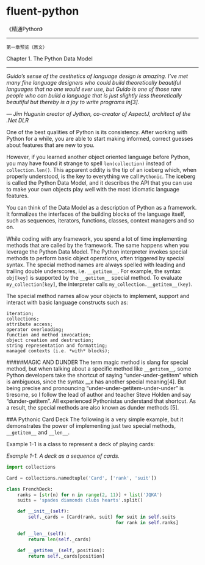 # fluent-python
《精通Python》
*************
  

`第一章预览（原文）`  

Chapter 1. The Python Data Model
********************************
  
*Guido’s sense of the aesthetics of language design is amazing. I’ve met many fine language designers who could build theoretically beautiful languages that no one would ever use, but Guido is one of those rare people who can build a language that is just slightly less theoretically beautiful but thereby is a joy to write programs in[3].*

*— Jim Hugunin creator of Jython, co-creator of AspectJ, architect of the .Net DLR*  

One of the best qualities of Python is its consistency. After working with Python for a while, you are able to start making informed, correct guesses about features that are new to you.  


However, if you learned another object oriented language before Python, you may have found it strange to spell `len(collection)` instead of `collection.len()`. This apparent oddity is the tip of an iceberg which, when properly understood, is the key to everything we call `Pythonic`. The iceberg is called the Python Data Model, and it describes the API that you can use to make your own objects play well with the most idiomatic language features.  

You can think of the Data Model as a description of Python as a framework. It formalizes the interfaces of the building blocks of the language itself, such as sequences, iterators, functions, classes, context managers and so on.  

While coding with any framework, you spend a lot of time implementing methods that are called by the framework. The same happens when you leverage the Python Data Model. The Python interpreter invokes special methods to perform basic object operations, often triggered by special syntax. The special method names are always spelled with leading and trailing double underscores, i.e. `__getitem__`. For example, the syntax `obj[key]` is supported by the `__getitem__` special method. To evaluate `my_collection[key]`, the interpreter calls `my_collection.__getitem__(key)`.  

The special method names allow your objects to implement, support and interact with basic language constructs such as:  

    iteration;
    collections;
    attribute access;
    operator overloading;
    function and method invocation;
    object creation and destruction;
    string representation and formatting;
    managed contexts (i.e. *with* blocks);

#####MAGIC AND DUNDER
The term magic method is slang for special method, but when talking about a specific method like `__getitem__`, some Python developers take the shortcut of saying “under-under-getitem” which is ambiguous, since the syntax __x has another special meaning[4]. But being precise and pronouncing “under-under-getitem-under-under” is tiresome, so I follow the lead of author and teacher Steve Holden and say “dunder-getitem”. All experienced Pythonistas understand that shortcut. As a result, the special methods are also known as dunder methods [5].  

##A Pythonic Card Deck
The following is a very simple example, but it demonstrates the power of implementing just two special methods, `__getitem__` and `__len__`.  

Example 1-1 is a class to represent a deck of playing cards:  

*Example 1-1. A deck as a sequence of cards.*  

```python
import collections

Card = collections.namedtuple('Card', ['rank', 'suit'])

class FrenchDeck:
    ranks = [str(n) for n in range(2, 11)] + list('JQKA')
    suits = 'spades diamonds clubs hearts'.split()

    def __init__(self):
        self._cards = [Card(rank, suit) for suit in self.suits
                                        for rank in self.ranks]

    def __len__(self):
        return len(self._cards)

    def __getitem__(self, position):
        return self._cards[position]
```
